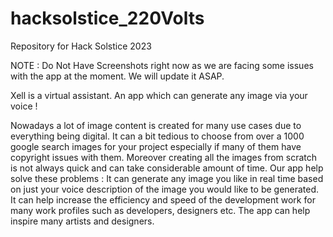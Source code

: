 # hacksolstice_220Volts

 Repository for Hack Solstice 2023

 NOTE : Do Not Have Screenshots right now as we are facing some issues with the app at the moment. We will update it ASAP.


 Xell is a virtual assistant.
 An app which can generate any image via your voice !

 Nowadays a lot of image content is created for many use cases due to everything being digital. It can a bit tedious to choose from over a 1000 google search images for your project especially if many of them have copyright issues with them. Moreover creating all the images from scratch is not always quick and can take considerable amount of time.
 Our app help solve these problems :
 It can generate any image you like in real time based on just your voice description of the image you would like to be generated.
 It can help increase the efficiency and speed of the development work for many work profiles such as developers, designers etc.
 The app can help inspire many artists and designers.
